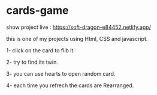 # cards-game
show project live : https://soft-dragon-e84452.netlify.app/

this is one of my projects using Html, CSS and javascript.  

1- click on the card to flib it.

2- try to find its twin.

3- you can use hearts to open random card.

4- each time you refrech the cards are Rearranged.
